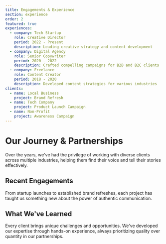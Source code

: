 ```yaml
---
title: Engagements & Experience
section: experience
order: 2
featured: true
experiences:
  - company: Tech Startup
    role: Creative Director
    period: 2022 - Present
    description: Leading creative strategy and content development
  - company: Digital Agency
    role: Senior Copywriter
    period: 2020 - 2022
    description: Crafted compelling campaigns for B2B and B2C clients
  - company: Freelance
    role: Content Creator
    period: 2018 - 2020
    description: Developed content strategies for various industries
clients:
  - name: Local Business
    project: Brand Refresh
  - name: Tech Company
    project: Product Launch Campaign
  - name: Non-Profit
    project: Awareness Campaign
---
```


# Our Journey & Partnerships

Over the years, we've had the privilege of working with diverse clients across multiple industries, helping them find their voice and tell their stories effectively.

## Recent Engagements

From startup launches to established brand refreshes, each project has taught us something new about the power of authentic communication.

## What We've Learned

Every client brings unique challenges and opportunities. We've developed our expertise through hands-on experience, always prioritizing quality over quantity in our partnerships.
